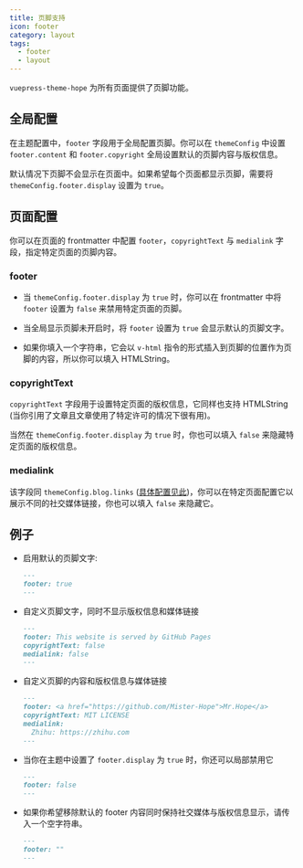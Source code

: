 ```yaml
---
title: 页脚支持
icon: footer
category: layout
tags:
  - footer
  - layout
---
```


`vuepress-theme-hope` 为所有页面提供了页脚功能<Badge text="支持页面配置" />。

<!-- more -->

## 全局配置

在主题配置中，`footer` 字段用于全局配置页脚。你可以在 `themeConfig` 中设置 `footer.content` 和 `footer.copyright` 全局设置默认的页脚内容与版权信息。

默认情况下页脚不会显示在页面中。如果希望每个页面都显示页脚，需要将 `themeConfig.footer.display` 设置为 `true`。

## 页面配置

你可以在页面的 frontmatter 中配置 `footer`，`copyrightText` 与 `medialink` 字段，指定特定页面的页脚内容。

### footer

- 当 `themeConfig.footer.display` 为 `true` 时，你可以在 frontmatter 中将 `footer` 设置为 `false` 来禁用特定页面的页脚。

- 当全局显示页脚未开启时，将 `footer` 设置为 `true` 会显示默认的页脚文字。

- 如果你填入一个字符串，它会以 `v-html` 指令的形式插入到页脚的位置作为页脚的内容，所以你可以填入 HTMLString。

### copyrightText

`copyrightText` 字段用于设置特定页面的版权信息，它同样也支持 HTMLString (当你引用了文章且文章使用了特定许可的情况下很有用)。

当然在 `themeConfig.footer.display` 为 `true` 时，你也可以填入 `false` 来隐藏特定页面的版权信息。

### medialink

该字段同 `themeConfig.blog.links` ([具体配置见此](../blog/intro.md#可配置的项目))，你可以在特定页面配置它以展示不同的社交媒体链接，你也可以填入 `false` 来隐藏它。

## 例子

- 启用默认的页脚文字:

  ```md
  ---
  footer: true
  ---
  ```

- 自定义页脚文字，同时不显示版权信息和媒体链接

  ```md
  ---
  footer: This website is served by GitHub Pages
  copyrightText: false
  medialink: false
  ---
  ```

- 自定义页脚的内容和版权信息与媒体链接

  ```md
  ---
  footer: <a href="https://github.com/Mister-Hope">Mr.Hope</a>
  copyrightText: MIT LICENSE
  medialink:
    Zhihu: https://zhihu.com
  ---
  ```

- 当你在主题中设置了 `footer.display` 为 `true` 时，你还可以局部禁用它

  ```md
  ---
  footer: false
  ---
  ```

- 如果你希望移除默认的 footer 内容同时保持社交媒体与版权信息显示，请传入一个空字符串。

  ```md
  ---
  footer: ""
  ---
  ```
